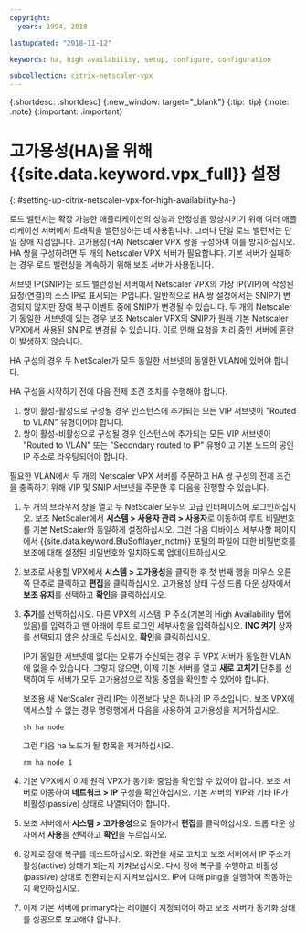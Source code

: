```yaml
---
copyright:
  years: 1994, 2018

lastupdated: "2018-11-12"

keywords: ha, high availability, setup, configure, configuration

subcollection: citrix-netscaler-vpx
---
```


{:shortdesc: .shortdesc}
{:new_window: target="_blank"}
{:tip: .tip}
{:note: .note}
{:important: .important}

# 고가용성(HA)을 위해 {{site.data.keyword.vpx_full}} 설정
{: #setting-up-citrix-netscaler-vpx-for-high-availability-ha-}

로드 밸런서는 확장 가능한 애플리케이션의 성능과 안정성을 향상시키기 위해 여러 애플리케이션 서버에서 트래픽을 밸런싱하는 데 사용됩니다. 그러나 단일 로드 밸런서는 단일 장애 지점입니다. 고가용성(HA) Netscaler VPX 쌍을 구성하여 이를 방지하십시오. HA 쌍을 구성하려면 두 개의 Netscaler VPX 서버가 필요합니다. 기본 서버가 실패하는 경우 로드 밸런싱을 계속하기 위해 보조 서버가 사용됩니다.

서브넷 IP(SNIP)는 로드 밸런싱된 서버에서 Netscaler VPX의 가상 IP(VIP)에 작성된 요청(연결)의 소스 IP로 표시되는 IP입니다. 일반적으로 HA 쌍 설정에서는 SNIP가 변경되지 않지만 장애 복구 이벤트 중에 SNIP가 변경될 수 있습니다. 두 개의 Netscaler가 동일한 서브넷에 있는 경우 보조 Netscaler VPX의 SNIP가 원래 기본 Netscaler VPX에서 사용된 SNIP로 변경될 수 있습니다. 이로 인해 요청을 처리 중인 서버에 혼란이 발생하지 않습니다.

HA 구성의 경우 두 NetScaler가 모두 동일한 서브넷의 동일한 VLAN에 있어야 합니다.

HA 구성을 시작하기 전에 다음 전제 조건 조치를 수행해야 합니다.

1. 쌍이 활성-활성으로 구성될 경우 인스턴스에 추가되는 모든 VIP 서브넷이 "Routed to VLAN" 유형이어야 합니다.
2. 쌍이 활성-비활성으로 구성될 경우 인스턴스에 추가되는 모든 VIP 서브넷이 "Routed to VLAN" 또는 "Secondary routed to IP" 유형이고 기본 노드의 공인 IP 주소로 라우팅되어야 합니다.

필요한 VLAN에서 두 개의 Netscaler VPX 서버를 주문하고 HA 쌍 구성의 전제 조건을 충족하기 위해 VIP 및 SNIP 서브넷을 주문한 후 다음을 진행할 수 있습니다.

1. 두 개의 브라우저 창을 열고 두 NetScaler 모두의 고급 인터페이스에 로그인하십시오. 보조 NetScaler에서 **시스템 > 사용자 관리 > 사용자**로 이동하여 루트 비밀번호를 기본 NetScaler와 동일하게 설정하십시오. 그런 다음 디바이스 세부사항 페이지에서 {{site.data.keyword.BluSoftlayer_notm}} 포털의 파일에 대한 비밀번호를 보조에 대해 설정된 비밀번호와 일치하도록 업데이트하십시오.

2. 보조로 사용할 VPX에서 **시스템 > 고가용성**을 클릭한 후 첫 번째 행을 마우스 오른쪽 단추로 클릭하고 **편집**을 클릭하십시오. 고가용성 상태 구성 드롭 다운 상자에서 **보조 유지**를 선택하고 **확인**을 클릭하십시오.

3. **추가**를 선택하십시오. 다른 VPX의 시스템 IP 주소(기본의 High Availability 탭에 있음)를 입력하고 맨 아래에 루트 로그인 세부사항을 입력하십시오. **INC 켜기** 상자를 선택되지 않은 상태로 두십시오. **확인**을 클릭하십시오.

	IP가 동일한 서브넷에 없다는 오류가 수신되는 경우 두 VPX 서버가 동일한 VLAN에 없을 수 있습니다. 그렇지 않으면, 이제 기본 서버를 열고 **새로 고치기** 단추를 선택하여 두 서버가 모두 고가용성으로 작동 중임을 확인할 수 있어야 합니다.

	보조용 새 NetScaler 관리 IP는 이전보다 낮은 하나의 IP 주소입니다. 보조 VPX에 액세스할 수 없는 경우 명령행에서 다음을 사용하여 고가용성을 제거하십시오.

	`sh ha node`

	그런 다음 ha 노드가 될 항목을 제거하십시오.

	`rm ha node 1`

4. 기본 VPX에서 이제 원격 VPX가 동기화 중임을 확인할 수 있어야 합니다. 보조 서버로 이동하여 **네트워크 > IP** 구성을 확인하십시오. 기본 서버의 VIP와 기타 IP가 비활성(passive) 상태로 나열되어야 합니다.

6. 보조 서버에서 **시스템 > 고가용성**으로 돌아가서 **편집**를 클릭하십시오. 드롭 다운 상자에서 **사용**을 선택하고 **확인**을 누르십시오.

7. 강제로 장애 복구를 테스트하십시오. 화면을 새로 고치고 보조 서버에서 IP 주소가 활성(active) 상태가 되는지 지켜보십시오. 다시 장애 복구를 수행하고 비활성(passive) 상태로 전환되는지 지켜보십시오. IP에 대해 ping을 실행하여 작동하는지 확인하십시오.

8. 이제 기본 서버에 primary라는 레이블이 지정되어야 하고 보조 서버가 동기화 상태를 성공으로 보고해야 합니다.

